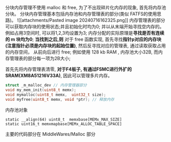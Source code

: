 分块内存管理不使用 malloc 和 free, 为了不出现碎片化内存的现象, 首先将内存池分块。
分块内存管理基本包括内存池和内存管理表的部分(类似 FATFS的使用思路)。
![[attachments/Pasted image 20240716162325.png]]
内存管理表的部分可以获取内存块的使用状态;并且初始化时均为0; 并以从末端开始寻找空内存的。
例如占用3空间时, 可以将1,2,3均设置为3; 
内存分配的实际原理是**寻找是否有连续的 m 块均为0**; **当找到之后,则** 
对于 free 函数实现, 首先寻找**指针p对应的内存块(注意指针必须是内存块的起始位置)**, 然后反寻找对应的管理表, 通过读取获取占用的内存空间， 从前向后进行 free;
例如使用 128 kb RAM , 内存池大小32B, 而内存管理表的部分每一项为2B大小;


首先先将内存管理表清零, **对于F4板子, 有通过FSMC进行外扩的 SRAM(XM8A51216V33A)**, 因此可以管理多片内存。
```c
struct _m_malloc_dev // 内存管理器部分
void my_mem_init(uint8_t memx);
void mymalloc(uint8_t memx,  uint32_t size);
void myfree(uint8_t memx, void *ptr); // 释放内存
```

内存池对象
```
static __align(64) uint8_t  memxbase[MEMx_MAX_SIZE]
static uint16_t memxmapbase[MEMx_ALLOC_TABLE_SPACE]
```

主要的代码部分在 MiddleWares/Malloc 部分

